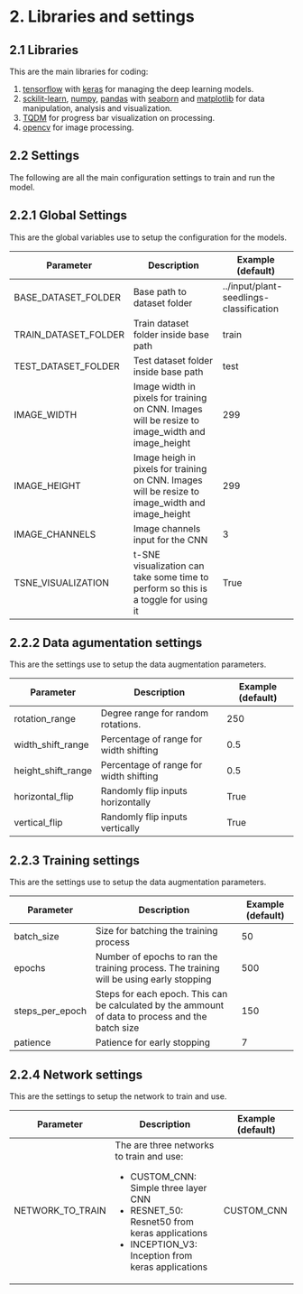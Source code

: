 # 2. Libraries and settings

## 2.1 Libraries

This are the main libraries for coding:

1. [tensorflow](https://www.tensorflow.org/) with [keras](https://keras.io/) for managing the deep learning models.
2. [sckilit-learn](https://scikit-learn.org/), [numpy](https://numpy.org/), [pandas](https://pandas.pydata.org/) with [seaborn](https://seaborn.pydata.org/) and [matplotlib](https://matplotlib.org/) for data manipulation, analysis and visualization.
3. [TQDM](https://github.com/tqdm/tqdm) for progress bar visualization on processing.
4. [opencv](https://pypi.org/project/opencv-python/) for image processing.

## 2.2 Settings

The following are all the main configuration settings to train and run the model.

## 2.2.1 Global Settings

This are the global variables use to setup the configuration for the models.

<table>
<thead>
<tr>
<th>Parameter</th>
<th>Description</th>
<th>Example (default)</th>
</tr>
</thead>
<tbody>
<tr>
<td>BASE_DATASET_FOLDER</td>
<td>Base path to dataset folder</td>
<td>../input/plant-seedlings-classification</td>
</tr>
<tr>
<td>TRAIN_DATASET_FOLDER</td>
<td>Train dataset folder inside base path</td>
<td>train</td>
</tr>
<tr>
<td>TEST_DATASET_FOLDER</td>
<td>Test dataset folder inside base path</td>
<td>test</td>
</tr>
<tr>
<td>IMAGE_WIDTH</td>
<td>Image width in pixels for training on CNN. Images will be resize to image_width and image_height</td>
<td>299</td>
</tr>
<tr>
<td>IMAGE_HEIGHT</td>
<td>Image heigh in pixels for training on CNN. Images will be resize to image_width and image_height</td>
<td>299</td>
</tr>
<tr>
<td>IMAGE_CHANNELS</td>
<td>Image channels input for the CNN</td>
<td>3</td>
</tr>
<tr>
<td>TSNE_VISUALIZATION</td>
<td>t-SNE visualization can take some time to perform so this is a toggle for using it</td>
<td>True</td>
</tr>
</tbody>
</table>

## 2.2.2 Data agumentation settings

This are the settings use to setup the data augmentation parameters.

<table>
<thead>
<tr>
<th>Parameter</th>
<th>Description</th>
<th>Example (default)</th>
</tr>
</thead>
<tbody>
<tr>
<td>rotation_range</td>
<td>Degree range for random rotations.</td>
<td>250</td>
</tr>
<tr>
<td>width_shift_range</td>
<td>Percentage of range for width shifting</td>
<td>0.5</td>
</tr>
<tr>
<td>height_shift_range</td>
<td>Percentage of range for width shifting</td>
<td>0.5</td>
</tr>
<tr>
<td>horizontal_flip</td>
<td>Randomly flip inputs horizontally</td>
<td>True</td>
</tr>
<tr>
<td>vertical_flip</td>
<td>Randomly flip inputs vertically</td>
<td>True</td>
</tr>
</tbody>
</table>

## 2.2.3 Training settings

This are the settings use to setup the data augmentation parameters.

<table>
<thead>
<tr>
<th>Parameter</th>
<th>Description</th>
<th>Example (default)</th>
</tr>
</thead>
<tbody>
<tr>
<td>batch_size</td>
<td>Size for batching the training process</td>
<td>50</td>
</tr>
<tr>
<td>epochs</td>
<td>Number of epochs to ran the training process. The training will be using early stopping</td>
<td>500</td>
</tr>
<tr>
<td>steps_per_epoch</td>
<td>Steps for each epoch. This can be calculated by the ammount of data to process and the batch size</td>
<td>150</td>
</tr>
<tr>
<td>patience</td>
<td>Patience for early stopping</td>
<td>7</td>
</tr>
</tbody>
</table>

## 2.2.4 Network settings

This are the settings to setup the network to train and use.

<table>
<thead>
<tr>
<th>Parameter</th>
<th>Description</th>
<th>Example (default)</th>
</tr>
</thead>
<tbody>
<tr>
<td>NETWORK_TO_TRAIN</td>
<td>
    The are three networks to train and use:</br>
<ul>
    <li>CUSTOM_CNN: Simple three layer CNN</li>
    <li>RESNET_50: <a hred="https://keras.io/applications/#resnet">Resnet50 from keras applications</a></li>
    <li>INCEPTION_V3: <a hred="https://keras.io/applications/#xception">Inception from keras applications</a></li>
</ul>
</td>
<td>CUSTOM_CNN</td>
</tr>
</tbody>
</table>